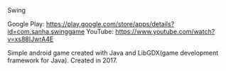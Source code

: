 Swing

Google Play: https://play.google.com/store/apps/details?id=com.sanha.swinggame
YouTube: https://www.youtube.com/watch?v=xs88IJwrA4E

Simple android game created with Java and LibGDX(game development framework for Java).
Created in 2017.